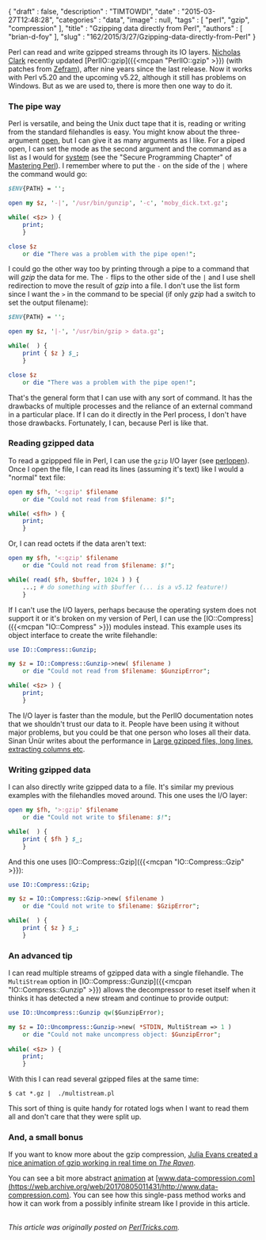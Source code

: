 {
   "draft" : false,
   "description" : "TIMTOWDI",
   "date" : "2015-03-27T12:48:28",
   "categories" : "data",
   "image" : null,
   "tags" : [
      "perl",
      "gzip",
      "compression"
   ],
   "title" : "Gzipping data directly from Perl",
   "authors" : [
      "brian-d-foy"
   ],
   "slug" : "162/2015/3/27/Gzipping-data-directly-from-Perl"
}


Perl can read and write gzipped streams through its IO layers. [Nicholas Clark](https://metacpan.org/author/NWCLARK) recently updated [PerlIO::gzip]({{<mcpan "PerlIO::gzip" >}}) (with patches from [Zefram](https://metacpan.org/author/ZEFRAM)), after nine years since the last release. Now it works with Perl v5.20 and the upcoming v5.22, although it still has problems on Windows. But as we are used to, there is more then one way to do it.

### The pipe way

Perl is versatile, and being the Unix duct tape that it is, reading or writing from the standard filehandles is easy. You might know about the three-argument [open](http://perldoc.perl.org/functions/open.html), but I can give it as many arguments as I like. For a piped open, I can set the mode as the second argument and the command as a list as I would for [system](http://perldoc.perl.org/functions/system.html) (see the "Secure Programming Chapter" of [Mastering Perl](http://www.masteringperl.org)). I remember where to put the `-` on the side of the `|` where the command would go:

```perl
$ENV{PATH} = '';

open my $z, '-|', '/usr/bin/gunzip', '-c', 'moby_dick.txt.gz';

while( <$z> ) {
    print;
    }

close $z 
    or die "There was a problem with the pipe open!";
```

I could go the other way too by printing through a pipe to a command that will *gzip* the data for me. The `-` flips to the other side of the `|` and I use shell redirection to move the result of *gzip* into a file. I don't use the list form since I want the `>` in the command to be special (if only *gzip* had a switch to set the output filename):

```perl
$ENV{PATH} = '';

open my $z, '|-', '/usr/bin/gzip > data.gz';

while(  ) {
    print { $z } $_;
    }

close $z 
    or die "There was a problem with the pipe open!";
```

That's the general form that I can use with any sort of command. It has the drawbacks of multiple processes and the reliance of an external command in a particular place. If I can do it directly in the Perl process, I don't have those drawbacks. Fortunately, I can, because Perl is like that.

### Reading gzipped data

To read a gzippped file in Perl, I can use the `gzip` I/O layer (see [perlopen](http://perldoc.perl.org/perlopentut.html)). Once I open the file, I can read its lines (assuming it's text) like I would a "normal" text file:

```perl
open my $fh, '<:gzip' $filename 
    or die "Could not read from $filename: $!";

while( <$fh> ) {
    print;
    }
```

Or, I can read octets if the data aren't text:

```perl
open my $fh, '<:gzip' $filename 
    or die "Could not read from $filename: $!";

while( read( $fh, $buffer, 1024 ) ) {
    ...; # do something with $buffer (... is a v5.12 feature!)
    }
```

If I can't use the I/O layers, perhaps because the operating system does not support it or it's broken on my version of Perl, I can use the [IO::Compress]({{<mcpan "IO::Compress" >}}) modules instead. This example uses its object interface to create the write filehandle:

```perl
use IO::Compress::Gunzip;

my $z = IO::Compress::Gunzip->new( $filename )
    or die "Could not read from $filename: $GunzipError";

while( <$z> ) {
    print;
    }
```

The I/O layer is faster than the module, but the PerlIO documentation notes that we shouldn't trust our data to it. People have been using it without major problems, but you could be that one person who loses all their data. Sinan Ünür writes about the performance in [Large gzipped files, long lines, extracting columns etc](http://www.nu42.com/2013/02/large-gzipped-files-long-lines.html).

### Writing gzipped data

I can also directly write gzipped data to a file. It's similar my previous examples with the filehandles moved around. This one uses the I/O layer:

```perl
open my $fh, '>:gzip' $filename 
    or die "Could not write to $filename: $!";

while(  ) {
    print { $fh } $_;
    }
```

And this one uses [IO::Compress::Gzip]({{<mcpan "IO::Compress::Gzip" >}}):

```perl
use IO::Compress::Gzip;

my $z = IO::Compress::Gzip->new( $filename )
    or die "Could not write to $filename: $GzipError";

while(  ) {
    print { $z } $_;
    }
```

### An advanced tip

I can read multiple streams of gzipped data with a single filehandle. The `MultiStream` option in [IO::Compress::Gunzip]({{<mcpan "IO::Compress::Gunzip" >}}) allows the decompressor to reset itself when it thinks it has detected a new stream and continue to provide output:

```perl
use IO::Uncompress::Gunzip qw($GunzipError);

my $z = IO::Uncompress::Gunzip->new( *STDIN, MultiStream => 1 )
    or die "Could not make uncompress object: $GunzipError";
    
while( <$z> ) {
    print;
    }
```

With this I can read several gzipped files at the same time:

    $ cat *.gz |  ./multistream.pl

This sort of thing is quite handy for rotated logs when I want to read them all and don't care that they were split up.

### And, a small bonus

If you want to know more about the gzip compression, [Julia Evans created a nice animation of gzip working in real time on *The Raven*](http://jvns.ca/blog/2013/10/24/day-16-gzip-plus-poetry-equals-awesome/).

You can see a bit more abstract [animation](https://web.archive.org/web/20170805011431/http://www.data-compression.com/lempelziv.html) at [www.data-compression.com](https://web.archive.org/web/20170805011431/http://www.data-compression.com). You can see how this single-pass method works and how it can work from a possibly infinite stream like I provide in this article.

\
*This article was originally posted on [PerlTricks.com](http://perltricks.com).*

